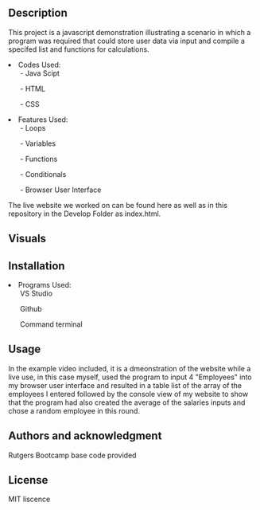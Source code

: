 ## Description
<p>
  This project is a javascript demonstration illustrating a scenario in which a program was required that could store user data via input and compile a specifed list and functions for calculations. 
  <li>Codes Used:
    <ul>- Java Scipt</ul>
    <ul>- HTML</ul>
    <ul>- CSS</ul>
  </li>
  <li>Features Used:
    <ul>- Loops</ul>
    <ul>- Variables</ul>
    <ul>- Functions</ul>
    <ul>- Conditionals</ul>
    <ul>- Browser User Interface</ul>
  </li>
  The live website we worked on can be found here as well as in this repository in the Develop Folder as index.html.
</p>

## Visuals




## Installation
<li>Programs Used:
  <ul>VS Studio</ul>
  <ul>Github</ul>
  <ul>Command terminal</ul>
</li>

## Usage
In the example video included, it is a dmeonstration of the website while a live use, in this case myself, used the program to input 4 "Employees" into my browser user interface and resulted in a table list of the array of the employees I entered followed by the console view of my website to show that the program had also created the average of the salaries inputs and chose a random employee in this round. 

## Authors and acknowledgment
Rutgers Bootcamp base code provided

## License
MIT liscence
